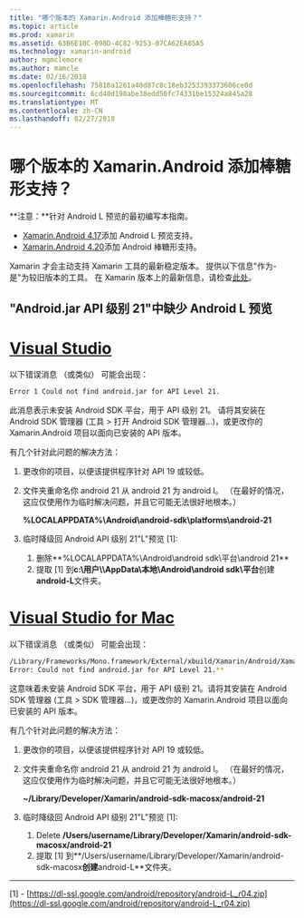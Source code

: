 ```yaml
---
title: "哪个版本的 Xamarin.Android 添加棒糖形支持？"
ms.topic: article
ms.prod: xamarin
ms.assetid: 63B6E10C-098D-4C82-9253-07CA62EA85A5
ms.technology: xamarin-android
author: mgmclemore
ms.author: mamcle
ms.date: 02/16/2018
ms.openlocfilehash: 75810a1261a40d87c8c18eb3253393373606ce0d
ms.sourcegitcommit: 6cd40d190abe38edd50fc74331be15324a845a28
ms.translationtype: MT
ms.contentlocale: zh-CN
ms.lasthandoff: 02/27/2018
---
```

# <a name="what-version-of-xamarinandroid-added-lollipop-support"></a>哪个版本的 Xamarin.Android 添加棒糖形支持？

**注意：**针对 Android L 预览的最初编写本指南。

-   [Xamarin.Android 4.17](https://developer.xamarin.com/releases/android/xamarin.android_4/xamarin.android_4.17/)添加 Android L 预览支持。
-   [Xamarin.Android 4.20](https://developer.xamarin.com/releases/android/xamarin.android_4/xamarin.android_4.20/)添加 Android 棒糖形支持。

Xamarin 才会主动支持 Xamarin 工具的最新稳定版本。 提供以下信息"作为-是"为较旧版本的工具。 在 Xamarin 版本上的最新信息，请检查[此处](http://releases.xamarin.com/)。

## <a name="missing-androidjar-for-api-level-21-in-android-l-preview"></a>"Android.jar API 级别 21"中缺少 Android L 预览

# <a name="visual-studiotabvswin"></a>[Visual Studio](#tab/vswin)

以下错误消息 （或类似） 可能会出现：

```cmd
Error 1 Could not find android.jar for API Level 21.
```

此消息表示未安装 Android SDK 平台，用于 API 级别 21。 请将其安装在 Android SDK 管理器 (工具 > 打开 Android SDK 管理器...)，或更改你的 Xamarin.Android 项目以面向已安装的 API 版本。

有几个针对此问题的解决方法：

1. 更改你的项目，以便该提供程序针对 API 19 或较低。

2. 文件夹重命名你 android 21 从 android 21 为 android l。 （在最好的情况，这应仅使用作为临时解决问题，并且它可能无法很好地根本。）

   **%LOCALAPPDATA%\\Android\\android-sdk\\platforms\\android-21**

3. 临时降级回 Android API 级别 21"L"预览 [1]:

    1.  删除**%LOCALAPPDATA%\\Android\\android sdk\\平台\\android 21** 
    2.  提取 [1] 到**c:\\用户\\<username>\\AppData\\本地\\Android\\android sdk\\平台**创建**android-L**文件夹。

# <a name="visual-studio-for-mactabvsmac"></a>[Visual Studio for Mac](#tab/vsmac)

以下错误消息 （或类似） 可能会出现：

```bash
/Library/Frameworks/Mono.framework/External/xbuild/Xamarin/Android/Xamarin.Android.Common.targets: 
Error: Could not find android.jar for API Level 21.**
```

这意味着未安装 Android SDK 平台，用于 API 级别 21。请将其安装在 Android SDK 管理器 (工具 > SDK 管理器...)，或更改你的 Xamarin.Android 项目以面向已安装的 API 版本。

有几个针对此问题的解决方法：

1. 更改你的项目，以便该提供程序针对 API 19 或较低。

2. 文件夹重命名你 android 21 从 android 21 为 android l。 （在最好的情况，这应仅使用作为临时解决问题，并且它可能无法很好地根本。）

   **~/Library/Developer/Xamarin/android-sdk-macosx/android-21**

3. 临时降级回 Android API 级别 21"L"预览 [1]:

    1.  Delete **/Users/username/Library/Developer/Xamarin/android-sdk-macosx/android-21**
    2.  提取 [1] 到**/Users/username/Library/Developer/Xamarin/android-sdk-macosx**创建**android-L**文件夹。

-----


[1] - [https://dl-ssl.google.com/android/repository/android-L_r04.zip](https://dl-ssl.google.com/android/repository/android-L_r04.zip)
